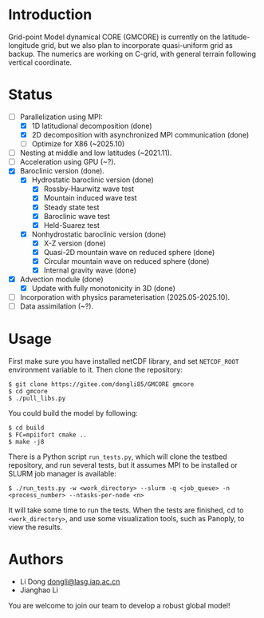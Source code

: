 # Introduction

Grid-point Model dynamical CORE (GMCORE) is currently on the latitude-longitude grid, but we also plan to incorporate quasi-uniform grid as backup. The numerics are working on C-grid, with general terrain following vertical coordinate.

# Status

- [ ] Parallelization using MPI:
  - [X] 1D latitudional decomposition (done)
  - [X] 2D decomposition with asynchronized MPI communication (done)
  - [ ] Optimize for X86 (~2025.10)
- [ ] Nesting at middle and low latitudes (~2021.11).
- [ ] Acceleration using GPU (~?).
- [X] Baroclinic version (done).
  - [X] Hydrostatic baroclinic version (done)
    - [X] Rossby-Haurwitz wave test
    - [X] Mountain induced wave test
    - [X] Steady state test
    - [X] Baroclinic wave test
    - [X] Held-Suarez test
  - [X] Nonhydrostatic baroclinic version (done)
    - [X] X-Z version (done)
    - [X] Quasi-2D mountain wave on reduced sphere (done)
    - [X] Circular mountain wave on reduced sphere (done)
    - [X] Internal gravity wave (done)
- [X] Advection module (done)
  - [X] Update with fully monotonicity in 3D (done)
- [ ] Incorporation with physics parameterisation (2025.05-2025.10).
- [ ] Data assimilation (~?).

# Usage

First make sure you have installed netCDF library, and set `NETCDF_ROOT` environment variable to it. Then clone the repository:

```
$ git clone https://gitee.com/dongli85/GMCORE gmcore
$ cd gmcore
$ ./pull_libs.py
```

You could build the model by following:

```
$ cd build
$ FC=mpiifort cmake ..
$ make -j8
```

There is a Python script `run_tests.py`, which will clone the testbed repository, and run several tests, but it assumes MPI to be installed or SLURM job manager is available:

```
$ ./run_tests.py -w <work_directory> --slurm -q <job_queue> -n <process_number> --ntasks-per-node <n>
```

It will take some time to run the tests. When the tests are finished, cd to `<work_directory>`, and use some visualization tools, such as Panoply, to view the results.

# Authors

- Li Dong <dongli@lasg.iap.ac.cn>
- Jianghao Li

You are welcome to join our team to develop a robust global model!
